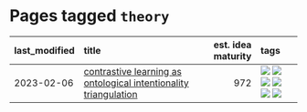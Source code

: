 # Pages tagged `theory`

|last_modified|title|est. idea maturity|tags
|:---|:---|---:|:---|
|2023-02-06|[contrastive learning as ontological intentionality triangulation](../contrastive_learning_as_ontological_intentionality_triangulation.md)|972|[![](https://img.shields.io/badge/tag-meta-dad82b)](../tags/meta.md) [![](https://img.shields.io/badge/tag-philosophy-77485f)](../tags/philosophy.md) [![](https://img.shields.io/badge/tag-semiotics-e3b2c7)](../tags/semiotics.md) [![](https://img.shields.io/badge/tag-synesthesia-dafbc7)](../tags/synesthesia.md) [![](https://img.shields.io/badge/tag-theory-7064e0)](../tags/theory.md) [![](https://img.shields.io/badge/tag-wip-48fb29)](../tags/wip.md)|
